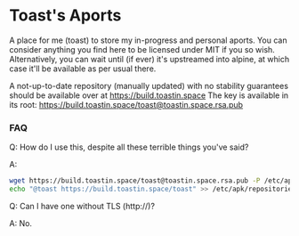 Toast's Aports
==============

A place for me (toast) to store my in-progress and personal aports.
You can consider anything you find here to be licensed under MIT if you so wish.
Alternatively, you can wait until (if ever) it's upstreamed into alpine, at which case it'll be available as per usual there.

A not-up-to-date repository (manually updated) with no stability guarantees should be available over at https://build.toastin.space
The key is available in its root: https://build.toastin.space/toast@toastin.space.rsa.pub

### FAQ

Q: How do I use this, despite all these terrible things you've said?

A:

```sh
wget https://build.toastin.space/toast@toastin.space.rsa.pub -P /etc/apk/keys/
echo "@toast https://build.toastin.space/toast" >> /etc/apk/repositories
```

Q: Can I have one without TLS (http://)?

A: No.
